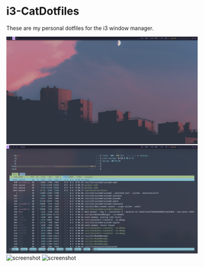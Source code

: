 # i3-CatDotfiles
These are my personal dotfiles for the i3 window manager.

![screenshot](https://github.com/aayushx402/Linux-Background/blob/main/i3/2024-07-26_11-51.png)
![screenshot](https://github.com/aayushx402/Linux-Background/blob/main/i3/2024-07-26_11-52.png)
![screenshot](https://raw.githubusercontent.com/sarveshspatil111/i3wm-nord/main/screenshots/SC2.png)
![screenshot](https://raw.githubusercontent.com/sarveshspatil111/i3wm-nord/main/screenshots/SC3.jpg)
